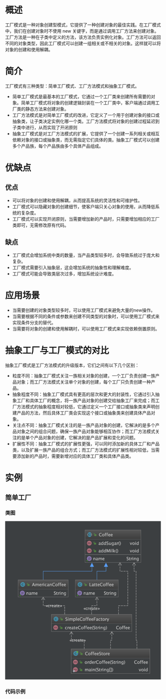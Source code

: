 # 概述
工厂模式是一种对象创建型模式，它提供了一种创建对象的最佳实践。在工厂模式中，我们在创建对象时不使用 new 关键字，而是通过调用工厂方法来创建对象。工厂方法是一种在子类中定义的方法，该方法负责实例化对象。工厂方法可以返回不同的对象类型，因此工厂模式可以创建一组相关或不相关的对象。这样就可以将对象的创建和使用解耦。

# 简介

工厂模式有三种类型：简单工厂模式、工厂方法模式和抽象工厂模式。

- 简单工厂模式是最基本的工厂模式，它通过一个工厂类来创建所有需要的对象。简单工厂模式将对象的创建逻辑封装在一个工厂类中，客户端通过调用工厂类的静态方法来创建对象。
- 工厂方法模式是对简单工厂模式的改进，它定义了一个用于创建对象的接口或抽象类，让子类决定实例化哪一个类。工厂方法模式将对象的创建过程延迟到子类中进行，从而实现了开闭原则
- 抽象工厂模式是对工厂方法模式的扩展，它提供了一个创建一系列相关或相互依赖对象的接口或抽象类，而无需指定它们具体的类。抽象工厂模式可以创建多个产品族，每个产品族由多个具体产品组成。

# 优缺点

## 优点
- 可以将对象的创建和使用解耦，从而提高系统的灵活性和可维护性。
- 工厂模式可以隐藏对象的创建细节，使客户端只关心对象的使用，从而降低系统的复杂度。
- 工厂模式可以实现开闭原则，当需要增加新的产品时，只需要增加相应的工厂类即可，无需修改原有代码。

## 缺点
- 工厂模式会增加系统中类的数量，当产品类型较多时，会导致系统过于庞大和复杂。
- 工厂模式需要引入抽象层，这会增加系统的抽象性和理解难度。
- 工厂模式可能会导致类层次过多，增加系统设计难度。

# 应用场景
- 当需要创建的对象类型较多时，可以使用工厂模式来避免大量的new操作。
- 当需要根据不同的条件或参数来创建不同类型的对象时，可以使用工厂模式来实现条件分支的替代。
- 当需要将对象的创建和使用解耦时，可以使用工厂模式来实现依赖倒置原则。

# 抽象工厂与工厂模式的对比

抽象工厂模式是工厂方法模式的升级版本，它们之间有以下几个区别：

- 粒度不同：抽象工厂模式关注一族相关对象的创建，一个工厂负责创建一族产品对象；而工厂方法模式关注单个对象的创建，每个工厂只负责创建一种产品。
- 抽象程度不同：抽象工厂模式具有更高的层次和更大的封装性，它通过引入抽象工厂和具体工厂的概念，将一族产品对象的创建交给抽象工厂来完成；而工厂方法模式的抽象程度相对较低，它通过定义一个工厂接口或抽象类来声明创建产品的方法，然后具体工厂类会实现这个接口或抽象类来创建具体产品对象。
- 关注点不同：抽象工厂模式关注的是一族产品对象的创建，它解决的是多个产品对象之间的组合问题，确保一族产品对象能够相互协作；而工厂方法模式关注的是单个产品对象的创建，它解决的是产品扩展和变化的问题。
- 扩展性不同：抽象工厂模式的扩展性更强，可以同时添加新的具体工厂和产品类，以及扩展一族产品的组合方式；而工厂方法模式的扩展性相对较低，当需要添加新的产品时，需要新增对应的具体工厂类和具体产品类。

# 实例

## 简单工厂


### 类图
![简单工厂模式](../img/simpleFactoryPattern.png)

### 代码示例

```

```
